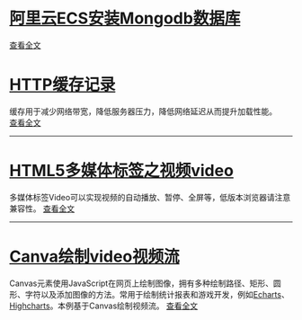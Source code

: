 # [阿里云ECS安装Mongodb数据库](/notes/docs/20170914/)  
[查看全文](/notes/docs/20170914/)

# [HTTP缓存记录](/notes/docs/20160101/)
缓存用于减少网络带宽，降低服务器压力，降低网络延迟从而提升加载性能。  
[查看全文](/notes/docs/20160101/)

* * *
# [HTML5多媒体标签之视频video](/notes/docs/20150417/)
多媒体标签Video可以实现视频的自动播放、暂停、全屏等，低版本浏览器请注意兼容性。
[查看全文](/notes/docs/20150417/)

* * *
# [Canva绘制video视频流](/notes/docs/20150423/)
Canvas元素使用JavaScript在网页上绘制图像，拥有多种绘制路径、矩形、圆形、字符以及添加图像的方法。常用于绘制统计报表和游戏开发，例如[Echarts](http://echarts.baidu.com/)、[Highcharts](https://www.hcharts.cn/)。本例基于Canvas绘制视频流。
[查看全文](/notes/docs/20150423/)